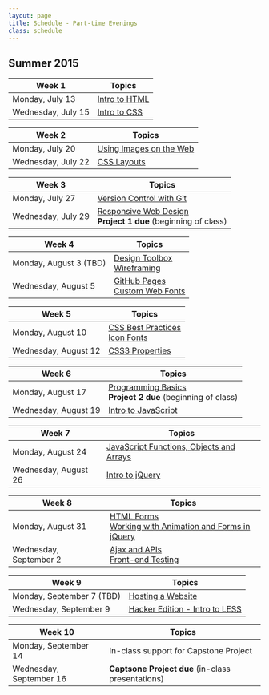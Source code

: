 ```yaml
---
layout: page
title: Schedule - Part-time Evenings
class: schedule
---
```


## Summer 2015

Week 1                     | Topics
-------------------------- | --------------------------
Monday, July 13            | [Intro to HTML](/lesson/intro-to-html/)
Wednesday, July 15         | [Intro to CSS](/lesson/intro-to-css/)

Week 2                     | Topics
-------------------------- | --------------------------
Monday, July 20            | [Using Images on the Web](/lesson/using-images-on-the-web/)
Wednesday, July 22         | [CSS Layouts](/lesson/css-layouts/)

Week 3                     | Topics
-------------------------- | --------------------------
Monday, July 27            | [Version Control with Git](/lesson/version-control-with-git/)
Wednesday, July 29         | [Responsive Web Design](/lesson/responsive-web-design/) <br /> __Project 1 due__ (beginning of class)

Week 4                     | Topics
-------------------------- | --------------------------
Monday, August 3 (TBD)     | [Design Toolbox](/lesson/design-toolbox/) <br /> [Wireframing](/lesson/wireframing/)
Wednesday, August 5        | [GitHub Pages](/lesson/github-pages/) <br /> [Custom Web Fonts](/lesson/custom-web-fonts/)

Week 5                     | Topics
-------------------------- | --------------------------
Monday, August 10          | [CSS Best Practices](/lesson/css-best-practices/) <br /> [Icon Fonts](/lesson/icon-fonts/)
Wednesday, August 12       | [CSS3 Properties](/lesson/css3-properties/)

Week 6                     | Topics
-------------------------- | --------------------------
Monday, August 17          | [Programming Basics](/lesson/programming-basics/) <br /> __Project 2 due__ (beginning of class)
Wednesday, August 19       | [Intro to JavaScript](/lesson/intro-to-javascript/)

Week 7                     | Topics
-------------------------- | --------------------------
Monday, August 24          | [JavaScript Functions, Objects and Arrays](/lesson/javascript-functions-objects-and-arrays/)
Wednesday, August 26       | [Intro to jQuery](/lesson/intro-to-jquery/)

Week 8                     | Topics
-------------------------- | --------------------------
Monday, August 31          | [HTML Forms](/lesson/html-forms/) <br /> [Working with Animation and Forms in jQuery](/lesson/working-with-animation-and-forms-in-jquery/)
Wednesday, September 2     | [Ajax and APIs](/lesson/intro-to-ajax-and-apis/) <br /> [Front-end Testing](/lesson/front-end-testing/)

Week 9                     | Topics
-------------------------- | --------------------------
Monday, September 7 (TBD)  | [Hosting a Website](/lesson/hosting-a-website/)
Wednesday, September 9     | [Hacker Edition - Intro to LESS](/lesson/hacker-edition-intro-to-less/)

Week 10                    | Topics
-------------------------- | --------------------------
Monday, September 14       | In-class support for Capstone Project
Wednesday, September 16    | __Captsone Project due__ (in-class presentations)
